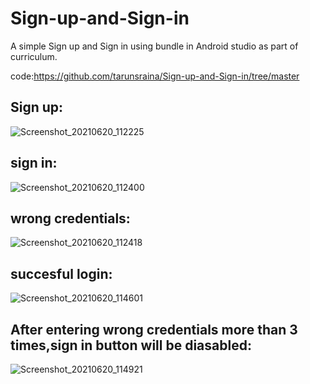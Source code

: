 # Sign-up-and-Sign-in
A simple Sign up and Sign in using bundle in Android studio as part of curriculum.

code:https://github.com/tarunsraina/Sign-up-and-Sign-in/tree/master

## Sign up:
![Screenshot_20210620_112225](https://user-images.githubusercontent.com/63731049/122664070-b07d7180-d1bc-11eb-8d9e-708462368154.png)

## sign in:
![Screenshot_20210620_112400](https://user-images.githubusercontent.com/63731049/122664074-b96e4300-d1bc-11eb-9f4b-75b0d790fd83.png)

## wrong credentials:
![Screenshot_20210620_112418](https://user-images.githubusercontent.com/63731049/122664079-c12de780-d1bc-11eb-9936-01aa91f4d95e.png)

## succesful login:
![Screenshot_20210620_114601](https://user-images.githubusercontent.com/63731049/122664146-2a155f80-d1bd-11eb-9e12-5df3980d7224.png)

## After entering wrong credentials more than 3 times,sign in button will be diasabled:
![Screenshot_20210620_114921](https://user-images.githubusercontent.com/63731049/122664226-be7fc200-d1bd-11eb-964a-41db1b141245.png)


